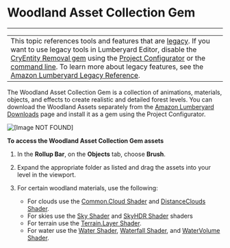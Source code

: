 # Woodland Asset Collection Gem<a name="gems-system-gem-woodland"></a>


****  

|  | 
| --- |
| This topic references tools and features that are [legacy](https://docs.aws.amazon.com/lumberyard/latest/userguide/ly-glos-chap.html#legacy)\. If you want to use legacy tools in Lumberyard Editor, disable the [CryEntity Removal gem](https://docs.aws.amazon.com/lumberyard/latest/userguide/gems-system-cryentity-removal-gem.html) using the [Project Configurator](https://docs.aws.amazon.com/lumberyard/latest/userguide/configurator-intro.html) or the [command line](https://docs.aws.amazon.com/lumberyard/latest/userguide/lmbr-exe.html)\. To learn more about legacy features, see the [Amazon Lumberyard Legacy Reference](https://docs.aws.amazon.com/lumberyard/latest/legacyreference/)\. | 

The Woodland Asset Collection Gem is a collection of animations, materials, objects, and effects to create realistic and detailed forest levels\. You can download the Woodland Assets separately from the [Amazon Lumberyard Downloads](https://aws.amazon.com/lumberyard/downloads) page and install it as a gem using the Project Configurator\.

![\[Image NOT FOUND\]](http://docs.aws.amazon.com/lumberyard/latest/userguide/images/gems-system-gem-woodland.png)

**To access the Woodland Asset Collection Gem assets**

1. In the **Rollup Bar**, on the **Objects** tab, choose **Brush**\.

1. Expand the appropriate folder as listed and drag the assets into your level in the viewport\.

1. For certain woodland materials, use the following:
   + For clouds use the [Common\.Cloud Shader](shader-ref-common-cloud.md) and [DistanceClouds Shader](shader-ref-distanceclouds.md)\.
   + For skies use the [Sky Shader](shader-ref-sky.md) and [SkyHDR Shader](shader-ref-skyhdr.md) shaders
   + For terrain use the [Terrain\.Layer Shader](shader-ref-terrain-layer.md)\.
   + For water use the [Water Shader](shader-ref-water.md), [Waterfall Shader](shader-ref-waterfall.md), and [WaterVolume Shader](shader-ref-watervolume.md)\.